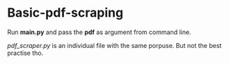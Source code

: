 # Basic-pdf-scraping

Run **main.py** and pass the **pdf** as argument from command line.

_pdf_scraper.py_ is an individual file with the same porpuse. But not the best practise tho.
